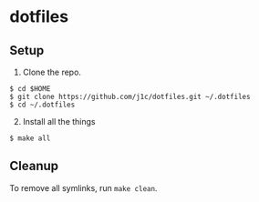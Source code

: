 # dotfiles

## Setup

1. Clone the repo.
```
$ cd $HOME
$ git clone https://github.com/j1c/dotfiles.git ~/.dotfiles
$ cd ~/.dotfiles
```

2. Install all the things
```
$ make all
```

## Cleanup

To remove all symlinks, run `make clean`.
